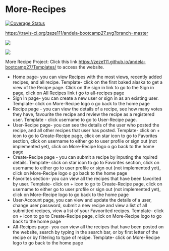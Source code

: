 # More-Recipes
<a href='https://coveralls.io/github/zeze111/andela-bootcamp27?branch=master'><img src='https://coveralls.io/repos/github/zeze111/andela-bootcamp27/badge.svg?branch=master' alt='Coverage Status' /></a>

https://travis-ci.org/zeze111/andela-bootcamp27.svg?branch=master

<a href="https://codeclimate.com/github/codeclimate/codeclimate"><img src="https://codeclimate.com/github/codeclimate/codeclimate/badges/gpa.svg" /></a>

<a href="https://codeclimate.com/github/codeclimate/codeclimate/coverage"><img src="https://codeclimate.com/github/codeclimate/codeclimate/badges/coverage.svg" /></a>

More Recipe Project: Click this link https://zeze111.github.io/andela-bootcamp27/Templates/ to access the website.

 - Home page- you can view Recipes with the most views, recently added recipes, and all recipe. Template- click on the first baked alaska to get a view of the Recipe page. Click on the sign in link to go to the Sign in page, click on All Recipes link t go to all-recipes page
 - Sign In page- you can create a new user or sign in as an existing user. Template- click on More-Recipe logo o go back to the home page
 - Recipe page - you can view the details of a recipe, see how many votes they have, favourite the recipe and review the recipe as a registered user. Template - click username to go to User-Recipe page.
 - User-Recipe page- you can see the details of the user who posted the recipe, and all other recipes that user has posted. Template- click on + icon to go to Create-Recipe page, click on star icon to go to Favorites section, click on username to either go to user profile or sign out (not implemented yet), click on More-Recipe logo o go back to the home page
 - Create-Recipe page - you can submit a recipe by inputing the rquired details. Template- click on star icon to go to Favorites section, click on username to either go to user profile or sign out (not implemented yet), click on More-Recipe logo o go back to the home page
 - Favorites section- you can view all the recipes that have been favorited by user. Template- click on + icon to go to Create-Recipe page, click on username to either go to user profile or sign out (not implemented yet), click on More-Recipe logo to go back to the home page
 - User-Account page, you can view and update the details of a user, change user password, submit a new recipe and view a list of all submitted recipes, view a list of your Favoorited recipes. Template- click on + icon to go to Create-Recipe page, click on More-Recipe logo to go back to the home page
 - All-Recipes page- you can view all the recipes that have been posted on the website, search by typing in the search bar, or by first letter of the recipe or by filtering to type of recipe. Template- click on More-Recipe logo to go back to the home page





